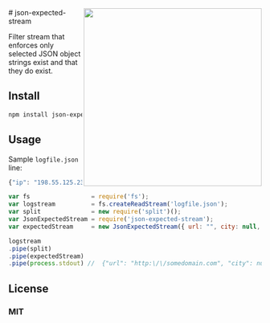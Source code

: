 <img src="https://raw.github.com/angleman/json-expect-stream/master/logo.jpg" align="right" width="354px" />
# json-expected-stream 

Filter stream that enforces only selected JSON object strings exist and that they do exist. 


## Install

```bash
npm install json-expected-stream
```

## Usage

Sample ```logfile.json``` line:

```js
{"ip": "198.55.125.23", "timestamp":"2014-02-24 10:29:42", "url": "http:\/\/somedomain.com"}
```

```js
var fs                 = require('fs');
var logstream          = fs.createReadStream('logfile.json');
var split              = new require('split')();
var JsonExpectedStream = require('json-expected-stream');
var expectedStream     = new JsonExpectedStream({ url: "", city: null, timestamp: null });

logstream
.pipe(split)
.pipe(expectedStream)
.pipe(process.stdout) //  {"url": "http:\/\/somedomain.com", "city": null, "timestamp":"2014-02-24 10:29:42"}
```

## License 

### MIT
